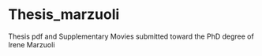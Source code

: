 # Thesis_marzuoli

Thesis pdf and Supplementary Movies submitted toward the PhD degree of Irene Marzuoli

